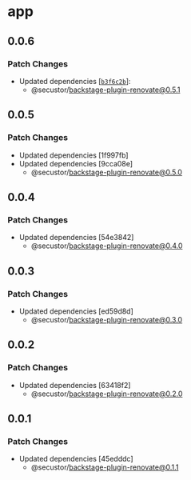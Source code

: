 # app

## 0.0.6

### Patch Changes

- Updated dependencies [[`b3f6c2b`](https://github.com/secustor/backstage-plugins/commit/b3f6c2bff76b15371b100a5d3d71b46dd59275b1)]:
  - @secustor/backstage-plugin-renovate@0.5.1

## 0.0.5

### Patch Changes

- Updated dependencies [1f997fb]
- Updated dependencies [9cca08e]
  - @secustor/backstage-plugin-renovate@0.5.0

## 0.0.4

### Patch Changes

- Updated dependencies [54e3842]
  - @secustor/backstage-plugin-renovate@0.4.0

## 0.0.3

### Patch Changes

- Updated dependencies [ed59d8d]
  - @secustor/backstage-plugin-renovate@0.3.0

## 0.0.2

### Patch Changes

- Updated dependencies [63418f2]
  - @secustor/backstage-plugin-renovate@0.2.0

## 0.0.1

### Patch Changes

- Updated dependencies [45edddc]
  - @secustor/backstage-plugin-renovate@0.1.1
